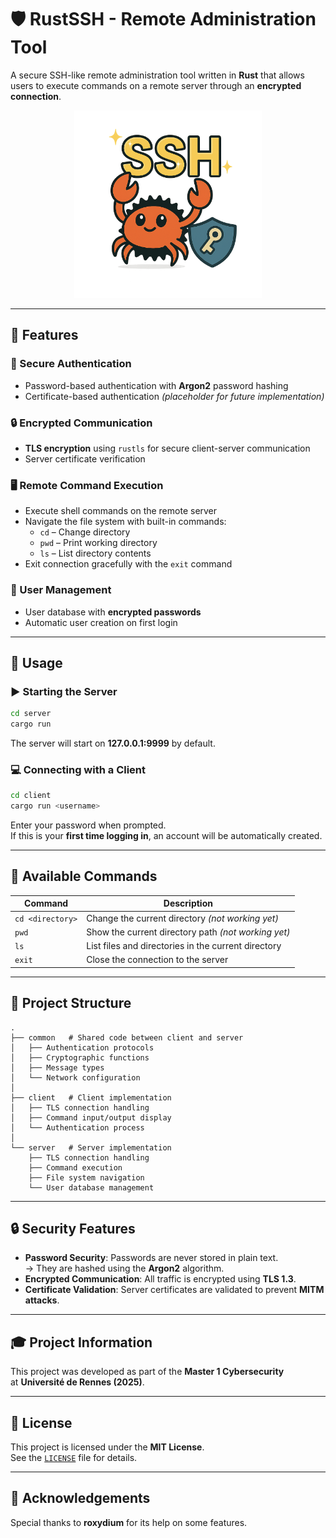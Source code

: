 # 🛡️ RustSSH - Remote Administration Tool

A secure SSH-like remote administration tool written in **Rust** that allows users to execute commands on a remote server through an **encrypted connection**.

<div align="center">
  <img src=".github/icon.png" alt="Rust-SSH" width="300" height="300">
</div>

---

## 🌟 Features

### 🔐 Secure Authentication
- Password-based authentication with **Argon2** password hashing
- Certificate-based authentication *(placeholder for future implementation)*

### 🔒 Encrypted Communication
- **TLS encryption** using `rustls` for secure client-server communication
- Server certificate verification

### 🖥️ Remote Command Execution
- Execute shell commands on the remote server
- Navigate the file system with built-in commands:
  - `cd` – Change directory
  - `pwd` – Print working directory
  - `ls` – List directory contents
- Exit connection gracefully with the `exit` command

### 👥 User Management
- User database with **encrypted passwords**
- Automatic user creation on first login

---

## 📝 Usage

### ▶️ Starting the Server

```sh
cd server
cargo run
```

The server will start on **127.0.0.1:9999** by default.

### 💻 Connecting with a Client

```sh
cd client
cargo run <username>
```

Enter your password when prompted.  
If this is your **first time logging in**, an account will be automatically created.

---

## 🧾 Available Commands

| Command          | Description                                       |
|------------------|---------------------------------------------------|
| `cd <directory>` | Change the current directory *(not working yet)* |
| `pwd`            | Show the current directory path *(not working yet)* |
| `ls`             | List files and directories in the current directory |
| `exit`           | Close the connection to the server               |

---

## 🧩 Project Structure

```
.
├── common   # Shared code between client and server
│   ├── Authentication protocols
│   ├── Cryptographic functions
│   ├── Message types
│   └── Network configuration
│
├── client   # Client implementation
│   ├── TLS connection handling
│   ├── Command input/output display
│   └── Authentication process
│
└── server   # Server implementation
    ├── TLS connection handling
    ├── Command execution
    ├── File system navigation
    └── User database management
```

---

## 🔒 Security Features

- **Password Security**: Passwords are never stored in plain text.  
  → They are hashed using the **Argon2** algorithm.
- **Encrypted Communication**: All traffic is encrypted using **TLS 1.3**.
- **Certificate Validation**: Server certificates are validated to prevent **MITM attacks**.

---

## 🎓 Project Information

This project was developed as part of the **Master 1 Cybersecurity**  
at **Université de Rennes (2025)**.

---

## 📜 License

This project is licensed under the **MIT License**.  
See the [`LICENSE`](LICENSE) file for details.

---

## 🙏 Acknowledgements

Special thanks to **roxydium** for its help on some features.
